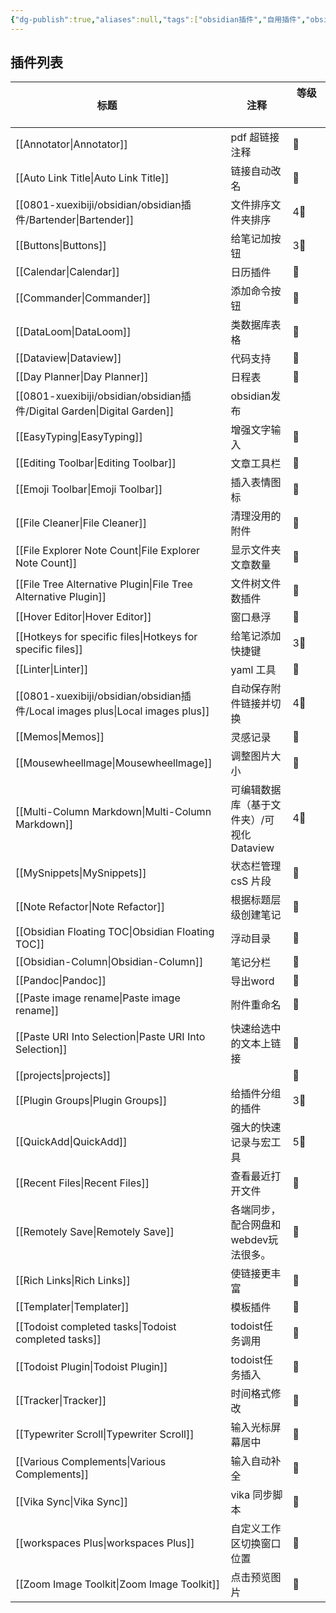 ```yaml
---
{"dg-publish":true,"aliases":null,"tags":["obsidian插件","自用插件","obsidian"],"title":"obsidian插件合集及教程导航","permalink":"/0801-xuexibiji/obsidian/obsidian插件/obsidian插件合集及教程/","dgPassFrontmatter":true,"noteIcon":""}
---
```


## 插件列表
|标题     |注释|等级        |
|---|---|---|
|[[Annotator\|Annotator]]|pdf 超链接注释 |🌟|
| [[Auto Link Title\|Auto Link Title]]|链接自动改名 |🌟 |
|[[0801-xuexibiji/obsidian/obsidian插件/Bartender\|Bartender]]|文件排序文件夹排序 |4🌟|  |
|[[Buttons\|Buttons]]|给笔记加按钮 |3🌟 |
|[[Calendar\|Calendar]] |日历插件|🌟|
|[[Commander\|Commander]]|添加命令按钮|🌟|
|[[DataLoom\|DataLoom]]|类数据库表格 |🌟 |
|[[Dataview\|Dataview]]|代码支持 |🌟|
| [[Day Planner\|Day Planner]]|日程表|🌟|
|[[0801-xuexibiji/obsidian/obsidian插件/Digital Garden\|Digital Garden]]|obsidian发布|  |
|[[EasyTyping\|EasyTyping]] |增强文字输入 |🌟|
|[[Editing Toolbar\|Editing Toolbar]] |文章工具栏 |🌟|
|[[Emoji Toolbar\|Emoji Toolbar]]|插入表情图标|🌟|
|[[File Cleaner\|File Cleaner]]|清理没用的附件|🌟|
|[[File Explorer Note Count\|File Explorer Note Count]]|显示文件夹文章数量|🌟|
|[[File Tree Alternative Plugin\|File Tree Alternative Plugin]]|文件树文件数插件|🌟|
| [[Hover Editor\|Hover Editor]] |窗口悬浮 |🌟|
|[[Hotkeys for specific files\|Hotkeys for specific files]]|给笔记添加快捷键 |3🌟 |
| [[Linter\|Linter]]|yaml 工具 |🌟 |
|[[0801-xuexibiji/obsidian/obsidian插件/Local images plus\|Local images plus]]|自动保存附件链接并切换|4🌟|
|[[Memos\|Memos]] |灵感记录 |🌟|
|[[Mousewheellmage\|Mousewheellmage]]|调整图片大小 |🌟 |
|[[Multi-Column Markdown\|Multi-Column Markdown]] |可编辑数据库（基于文件夹）/可视化 Dataview |4🌟|
|[[MySnippets\|MySnippets]]|状态栏管理 csS 片段|🌟|
|[[Note Refactor\|Note Refactor]]|根据标题层级创建笔记 |🌟|
|[[Obsidian Floating TOC\|Obsidian Floating TOC]]|浮动目录 |🌟|
|[[Obsidian-Column\|Obsidian-Column]]|笔记分栏|🌟|
|[[Pandoc\|Pandoc]]|导出word|🌟|
|[[Paste image rename\|Paste image rename]]|附件重命名|🌟|
|[[Paste URI Into Selection\|Paste URI Into Selection]]|快速给选中的文本上链接|🌟|
|[[projects\|projects]]|  |🌟 |
|[[Plugin Groups\|Plugin Groups]]|给插件分组的插件|3🌟|
|[[QuickAdd\|QuickAdd]]|强大的快速记录与宏工具|5🌟 |
|[[Recent Files\|Recent Files]]|查看最近打开文件|🌟 |
|[[Remotely Save\|Remotely Save]]|各端同步，配合网盘和webdev玩法很多。|🌟|
|[[Rich Links\|Rich Links]]|使链接更丰富|🌟|
|[[Templater\|Templater]]|模板插件 |🌟|
|[[Todoist completed tasks\|Todoist completed tasks]]|todoist任务调用|🌟|
|[[Todoist Plugin\|Todoist Plugin]]|todoist任务插入 |🌟|
|[[Tracker\|Tracker]]|时间格式修改|🌟|
|[[Typewriter Scroll\|Typewriter Scroll]]|输入光标屏幕居中|🌟|
|[[Various Complements\|Various Complements]]|输入自动补全|🌟|
|[[Vika Sync\|Vika Sync]]|vika 同步脚本 |🌟|
|[[workspaces Plus\|workspaces Plus]]|自定义工作区切换窗口位置 |🌟 |
|[[Zoom Image Toolkit\|Zoom Image Toolkit]] |点击预览图片 |🌟|

   

